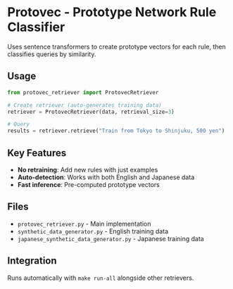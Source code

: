# Protovec - Prototype Network Rule Classifier

Uses sentence transformers to create prototype vectors for each rule, then classifies queries by similarity.

## Usage

```python
from protovec_retriever import ProtovecRetriever

# Create retriever (auto-generates training data)
retriever = ProtovecRetriever(data, retrieval_size=3)

# Query
results = retriever.retrieve("Train from Tokyo to Shinjuku, 500 yen")
```

## Key Features

- **No retraining**: Add new rules with just examples
- **Auto-detection**: Works with both English and Japanese data
- **Fast inference**: Pre-computed prototype vectors

## Files

- `protovec_retriever.py` - Main implementation
- `synthetic_data_generator.py` - English training data
- `japanese_synthetic_data_generator.py` - Japanese training data

## Integration

Runs automatically with `make run-all` alongside other retrievers.
